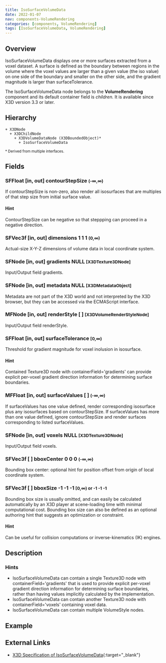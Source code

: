 ```yaml
---
title: IsoSurfaceVolumeData
date: 2022-01-07
nav: components-VolumeRendering
categories: [components, VolumeRendering]
tags: [IsoSurfaceVolumeData, VolumeRendering]
---
```

<style>
.post h3 {
  word-spacing: 0.2em;
}
</style>

## Overview

IsoSurfaceVolumeData displays one or more surfaces extracted from a voxel dataset. A surface is defined as the boundary between regions in the volume where the voxel values are larger than a given value (the iso value) on one side of the boundary and smaller on the other side, and the gradient magnitude is larger than surfaceTolerance.

The IsoSurfaceVolumeData node belongs to the **VolumeRendering** component and its default container field is *children.* It is available since X3D version 3.3 or later.

## Hierarchy

```
+ X3DNode
  + X3DChildNode
    + X3DVolumeDataNode (X3DBoundedObject)*
      + IsoSurfaceVolumeData
```

<small>\* Derived from multiple interfaces.</small>

## Fields

### SFFloat [in, out] **contourStepSize** <small>(-∞,∞)</small>

If contourStepSize is non-zero, also render all isosurfaces that are multiples of that step size from initial surface value.

#### Hint

ContourStepSize can be negative so that steppping can proceed in a negative direction.

### SFVec3f [in, out] **dimensions** 1 1 1 <small>(0,∞)</small>

Actual-size X-Y-Z dimensions of volume data in local coordinate system.

### SFNode [in, out] **gradients** NULL <small>[X3DTexture3DNode]</small>

Input/Output field gradients.

### SFNode [in, out] **metadata** NULL <small>[X3DMetadataObject]</small>

Metadata are not part of the X3D world and not interpreted by the X3D browser, but they can be accessed via the ECMAScript interface.

### MFNode [in, out] **renderStyle** [ ] <small>[X3DVolumeRenderStyleNode]</small>

Input/Output field renderStyle.

### SFFloat [in, out] **surfaceTolerance** <small>[0,∞)</small>

Threshold for gradient magnitude for voxel inolusion in isosurface.

#### Hint

Contained Texture3D node with containerField='gradients' can provide explicit per-voxel gradient direction information for determining surface boundaries.

### MFFloat [in, out] **surfaceValues** [ ] <small>(-∞,∞)</small>

If surfaceValues has one value defined, render corresponding isosurface plus any isosurfaces based on contourStepSize. If surfaceValues has more than one value defined, ignore contourStepSize and render surfaces corresponding to listed surfaceValues.

### SFNode [in, out] **voxels** NULL <small>[X3DTexture3DNode]</small>

Input/Output field voxels.

### SFVec3f [ ] **bboxCenter** 0 0 0 <small>(-∞,∞)</small>

Bounding box center: optional hint for position offset from origin of local coordinate system.

### SFVec3f [ ] **bboxSize** -1 -1 -1 <small>[0,∞) or -1 -1 -1</small>

Bounding box size is usually omitted, and can easily be calculated automatically by an X3D player at scene-loading time with minimal computational cost. Bounding box size can also be defined as an optional authoring hint that suggests an optimization or constraint.

#### Hint

Can be useful for collision computations or inverse-kinematics (IK) engines.

## Description

### Hints

- IsoSurfaceVolumeData can contain a single Texture3D node with containerField='gradients' that is used to provide explicit per-voxel gradient direction information for determining surface boundaries, rather than having values implicitly calculated by the implementation.
- IsoSurfaceVolumeData can contain another Texture3D node with containerField='voxels' containing voxel data.
- IsoSurfaceVolumeData can contain multiple VolumeStyle nodes.

## Example

<x3d-canvas src="https://create3000.github.io/media/examples/VolumeRendering/IsoSurfaceVolumeData/IsoSurfaceVolumeData.x3d"></x3d-canvas>

## External Links

- [X3D Specification of IsoSurfaceVolumeData](https://www.web3d.org/documents/specifications/19775-1/V4.0/Part01/components/volume.html#IsoSurfaceVolumeData){:target="_blank"}
